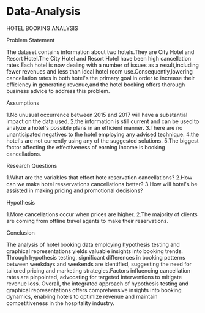 # Data-Analysis
HOTEL BOOKING ANALYSIS

Problem Statement

The dataset contains information about two hotels.They are City Hotel and Resort Hotel.The City Hotel and Resort Hotel have been high cancellation rates.Each hotel is now dealing with a number of issues as a result,including fewer revenues and less than ideal hotel room use.Consequently,lowering cancellation rates in both hotel's the primary goal in order to increase their efficiency in generating revenue,and the hotel booking offers thorough business advice to address this problem.


Assumptions

1.No unusual occurrence between 2015 and 2017 will have a substantial impact on the data used. 2.the information is still current and can be used to analyze a hotel's possible plans in an efficient manner. 3.There are no unanticipated negatives to the hotel employing any advised technique. 4.the hotel's are not currently using any of the suggested solutions. 5.The biggest factor affecting the effectiveness of earning income is booking cancellations.


Research Questions

1.What are the variables that effect hote reservation cancellations? 2.How can we make hotel resservations cancellations better? 3.How will hotel's be assisted in making pricing and promotional decisions?


Hypothesis

1.More cancellations occur when prices are higher. 2.The majority of clients are coming from offline travel agents to make their reservations.


Conclusion

The analysis of hotel booking data employing hypothesis testing and graphical representations yields valuable insights into booking trends. Through hypothesis testing, significant differences in booking patterns between weekdays and weekends are identified, suggesting the need for tailored pricing and marketing strategies.Factors influencing cancellation rates are pinpointed, advocating for targeted interventions to mitigate revenue loss. Overall, the integrated approach of hypothesis testing and graphical representations offers comprehensive insights into booking dynamics, enabling hotels to optimize revenue and maintain competitiveness in the hospitality industry.
